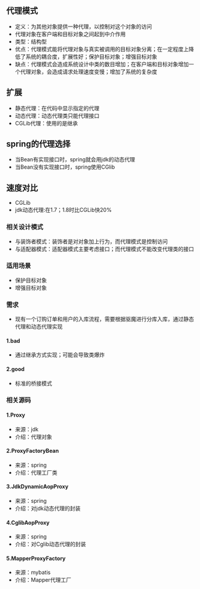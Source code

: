## 代理模式
* 定义：为其他对象提供一种代理，以控制对这个对象的访问
* 代理对象在客户端和目标对象之间起到中介作用
* 类型：结构型
* 优点：代理模式能将代理对象与真实被调用的目标对象分离；在一定程度上降低了系统的耦合度，扩展性好；保护目标对象；增强目标对象
* 缺点：代理模式会造成系统设计中类的数目增加；在客户端和目标对象增加一个代理对象，会造成请求处理速度变慢；增加了系统的复杂度

## 扩展
* 静态代理：在代码中显示指定的代理
* 动态代理：动态代理类只能代理接口
* CGLib代理：使用的是继承

## spring的代理选择
* 当Bean有实现接口时，spring就会用jdk的动态代理
* 当Bean没有实现接口时，spring使用CGlib

## 速度对比
* CGLib
* jdk动态代理:在1.7；1.8时比CGLib快20%

### 相关设计模式
* 与装饰者模式：装饰者是对对象加上行为，而代理模式是控制访问
* 与适配器模式：适配器模式主要考虑接口；而代理模式不能改变代理类的接口

### 适用场景
* 保护目标对象
* 增强目标对象

### 需求
* 现有一个订购订单和用户的入库流程，需要根据驱魔进行分库入库，通过静态代理和动态代理实现

#### 1.bad
* 通过继承方式实现；可能会导致类爆炸
#### 2.good
* 标准的桥接模式

### 相关源码
#### 1.Proxy
* 来源：jdk
* 介绍：代理对象
#### 2.ProxyFactoryBean
* 来源：spring
* 介绍：代理工厂类
#### 3.JdkDynamicAopProxy
* 来源：spring
* 介绍：对jdk动态代理的封装
#### 4.CglibAopProxy
* 来源：spring
* 介绍：对Cglib动态代理的封装
#### 5.MapperProxyFactory
* 来源：mybatis
* 介绍：Mapper代理工厂